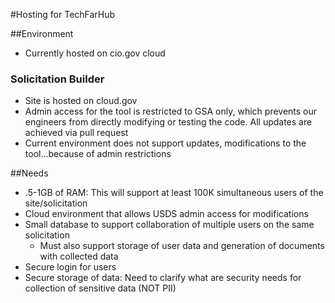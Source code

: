 #Hosting for TechFarHub

##Environment
* Currently hosted on cio.gov cloud

### Solicitation Builder
* Site is hosted on cloud.gov
* Admin access for the tool is restricted to GSA only, which prevents our engineers from directly modifying or testing the code.  All updates are achieved via pull request
* Current environment does not support updates, modifications to the tool...because of admin restrictions 


##Needs
* .5-1GB of RAM: This will support at least 100K simultaneous users of the site/solicitation
* Cloud environment that allows USDS admin access for modifications
* Small database to support collaboration of multiple users on the same solicitation
  * Must also support storage of user data and generation of documents with collected data
* Secure login for users
* Secure storage of data: Need to clarify what are security needs for collection of sensitive data (NOT PII)
